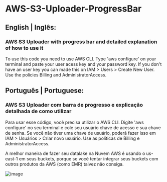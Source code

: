 # AWS-S3-Uploader-ProgressBar
 
 ## English | Inglês:
 ### AWS S3 Uploader with progress bar and detailed explanation of how to use it 
 
   To use this code you need to use AWS CLI. Type 'aws configure' on your terminal and paste your user
   acess key and your password key. If you don't have an user key you can made this on IAM > Users > 
   Create New User. Use the policies Billing and AdministratorAccess.


 
 ## Português | Portuguese:
 ### AWS S3 Uploader com barra de progresso e explicação detalhada de como utilizar
  
  Para usar esse código, você precisa utilizar o AWS CLI. Digite 'aws configure' no seu terminal e cole seu usuário
  chave de acesso e sua chave de senha. Se você não tiver uma chave de usuário, poderá fazer isso em IAM > Usuários >
  Criar novo usuário. Use as políticas de Billing e AdministratorAccess.

  A melhor maneira de fazer seu datalake na Nuvem AWS é usando o us-east-1 em seus buckets, porque
  se você tentar integrar seus buckets com outros produtos da AWS (como EMR) talvez não consiga.
  
![image](https://user-images.githubusercontent.com/97056856/175105276-e9ffc4ba-85c8-4d01-a065-0a9e3c6673c9.png)
